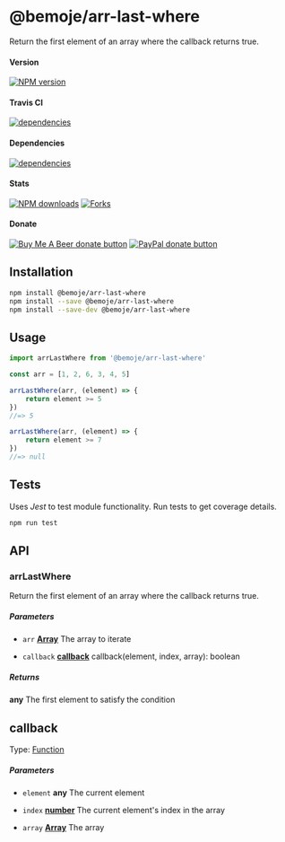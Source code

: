 # @bemoje/arr-last-where

Return the first element of an array where the callback returns true.

#### Version

<span><a href="https://npmjs.org/@bemoje/arr-last-where" title="View this project on NPM"><img src="https://img.shields.io/npm/v/@bemoje/arr-last-where" alt="NPM version" /></a></span>

#### Travis CI

<span><a href="https://npmjs.org/@bemoje/arr-last-where" title="View this project on NPM"><img src="https://travis-ci.org/bemoje/bemoje-arr-last-where.svg?branch=master" alt="dependencies" /></a></span>

#### Dependencies

<span><a href="https://npmjs.org/@bemoje/arr-last-where" title="View this project on NPM"><img src="https://david-dm.org/bemoje/bemoje-arr-last-where.svg" alt="dependencies" /></a></span>

#### Stats

<span><a href="https://npmjs.org/@bemoje/arr-last-where" title="View this project on NPM"><img src="https://img.shields.io/npm/dt/@bemoje/arr-last-where" alt="NPM downloads" /></a></span>
<span><a href="https://github.com/bemoje/bemoje-arr-last-where/fork" title="Fork this project"><img src="https://img.shields.io/github/forks/bemoje/bemoje-arr-last-where" alt="Forks" /></a></span>

#### Donate

<span><a href="https://www.buymeacoffee.com/bemoje" title="Donate to this project using Buy Me A Beer"><img src="https://img.shields.io/badge/buy%20me%20a%20coffee-donate-yellow.svg?label=Buy me a beer!" alt="Buy Me A Beer donate button" /></a></span>
<span><a href="https://paypal.me/forstaaloen" title="Donate to this project using Paypal"><img src="https://img.shields.io/badge/paypal-donate-yellow.svg?label=PayPal" alt="PayPal donate button" /></a></span>

## Installation

```sh
npm install @bemoje/arr-last-where
npm install --save @bemoje/arr-last-where
npm install --save-dev @bemoje/arr-last-where
```

## Usage

```javascript
import arrLastWhere from '@bemoje/arr-last-where'

const arr = [1, 2, 6, 3, 4, 5]

arrLastWhere(arr, (element) => {
	return element >= 5
})
//=> 5

arrLastWhere(arr, (element) => {
	return element >= 7
})
//=> null

```


## Tests
Uses *Jest* to test module functionality. Run tests to get coverage details.

```bash
npm run test
```

## API
### arrLastWhere

Return the first element of an array where the callback returns true.

##### Parameters

-   `arr` **[Array][5]** The array to iterate

-   `callback` **[callback][6]** callback(element, index, array): boolean

##### Returns
**any** The first element to satisfy the condition

## callback

Type: [Function][7]

##### Parameters

-   `element` **any** The current element

-   `index` **[number][8]** The current element's index in the array

-   `array` **[Array][5]** The array

[1]: #arrlastwhere

[2]: #parameters

[3]: #callback

[4]: #parameters-1

[5]: https://developer.mozilla.org/docs/Web/JavaScript/Reference/Global_Objects/Array

[6]: #callback

[7]: https://developer.mozilla.org/docs/Web/JavaScript/Reference/Statements/function

[8]: https://developer.mozilla.org/docs/Web/JavaScript/Reference/Global_Objects/Number